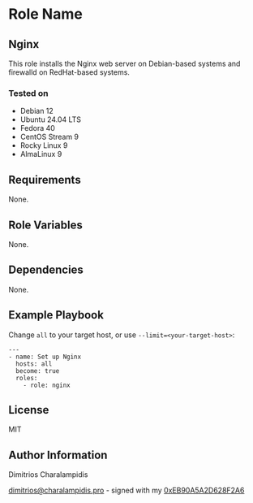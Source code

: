 # Role Name

## Nginx

This role installs the Nginx web server on Debian-based systems and firewalld on RedHat-based systems.

### Tested on

- Debian 12
- Ubuntu 24.04 LTS
- Fedora 40
- CentOS Stream 9
- Rocky Linux 9
- AlmaLinux 9

## Requirements

None.

## Role Variables

None.

## Dependencies

None.

## Example Playbook

Change `all` to your target host, or use `--limit=<your-target-host>`:

    ---
    - name: Set up Nginx
      hosts: all
      become: true
      roles:
        - role: nginx

## License

MIT

## Author Information

Dimitrios Charalampidis

<dimitrios@charalampidis.pro> - signed with my [0xEB90A5A2D628F2A6](https://keys.openpgp.org/vks/v1/by-fingerprint/99DB5AFD449482F61D251384EB90A5A2D628F2A6)
